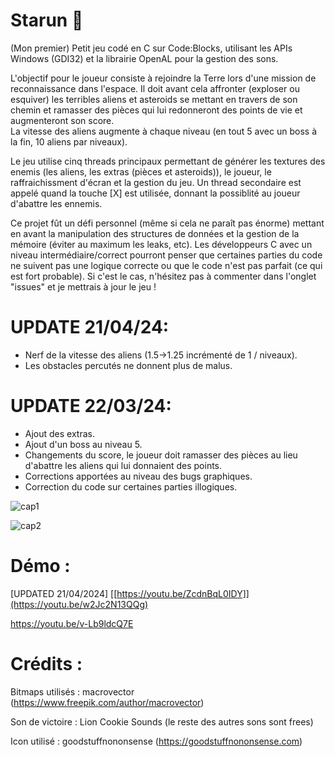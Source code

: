 # Starun 👾

(Mon premier) Petit jeu codé en C sur Code:Blocks, utilisant les APIs Windows (GDI32) et la librairie OpenAL pour la gestion des sons. 

L'objectif pour le joueur consiste à rejoindre la Terre lors d'une mission de reconnaissance dans l'espace. Il doit avant cela affronter (exploser ou esquiver) les terribles aliens et asteroids se mettant en travers de son chemin et ramasser des pièces qui lui redonneront des points de vie et augmenteront son score.  
La vitesse des aliens augmente à chaque niveau (en tout 5 avec un boss à la fin, 10 aliens par niveaux).  

Le jeu utilise cinq threads principaux permettant de générer les textures des enemis (les aliens, les extras (pièces et asteroids)), le joueur, le raffraichissment d'écran et la gestion du jeu. 
Un thread secondaire est appelé quand la touche [X] est utilisée, donnant la possiblité au joueur d'abattre les ennemis. 

Ce projet fût un défi personnel (même si cela ne paraît pas énorme) mettant en avant la manipulation des structures de données et la gestion de la mémoire (éviter au maximum les leaks, etc). Les développeurs C avec un niveau intermédiaire/correct pourront penser que certaines parties du code ne suivent pas une logique correcte ou que le code n'est pas parfait (ce qui est fort probable). Si c'est le cas, n'hésitez pas à commenter dans l'onglet "issues" et je mettrais à jour le jeu ! 

# UPDATE 21/04/24: 
- Nerf de la vitesse des aliens (1.5->1.25 incrémenté de 1 / niveaux). 
- Les obstacles percutés ne donnent plus de malus. 

# UPDATE 22/03/24: 
- Ajout des extras.
- Ajout d'un boss au niveau 5.
- Changements du score, le joueur doit ramasser des pièces au lieu d'abattre les aliens qui lui donnaient des points.
- Corrections apportées au niveau des bugs graphiques.
- Correction du code sur certaines parties illogiques.


![cap1](https://github.com/ulyssepmt/Starun/assets/89702597/36d6e675-848f-44c5-b7f1-885dd2a389cd)

![cap2](https://github.com/ulyssepmt/Starun/assets/89702597/c6a3c420-7940-4fa6-94ac-6c0d8fb31245)



# Démo : 
[UPDATED 21/04/2024] [[https://youtu.be/ZcdnBqL0IDY]](https://youtu.be/w2Jc2N13QQg)

https://youtu.be/v-Lb9ldcQ7E


# Crédits : 

Bitmaps utilisés : macrovector (https://www.freepik.com/author/macrovector)

Son de victoire : Lion Cookie Sounds (le reste des autres sons sont frees)

Icon utilisé : goodstuffnononsense (https://goodstuffnononsense.com)



